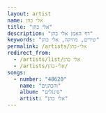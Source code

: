 ```yaml
---
layout: artist
name: אלי כהן
title: "אלי כהן"
description: "דף האמן אלי כהן"
keywords: "שירים, מוזיקה, אלי כהן"
permalink: /artists/אלי-כהן
redirect_from:
  - /artists/list/אלי כהן
  - /artists/אלי-כהן/
songs:
  - number: "48620"
    name: "והכהנים"
    album: "סינגלים"
    artist: "אלי כהן"
---
```

